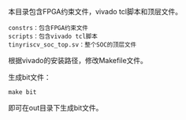 本目录包含FPGA约束文件，vivado tcl脚本和顶层文件。

```
constrs：包含FPGA约束文件
scripts：包含vivado tcl脚本
tinyriscv_soc_top.sv：整个SOC的顶层文件
```

根据vivado的安装路径，修改Makefile文件。

生成bit文件：

`make bit`

即可在out目录下生成bit文件。

